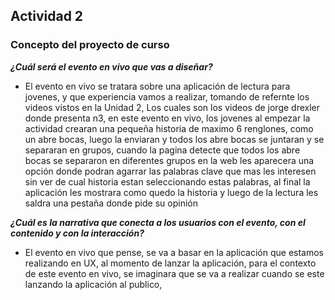 ## Actividad 2

### Concepto del proyecto de curso

***¿Cuál será el evento en vivo que vas a diseñar?***
- El evento en vivo se tratara sobre una aplicación de lectura para jovenes, y que experiencia vamos a realizar, tomando de refernte los videos vistos en la Unidad 2, Los cuales son
los videos de jorge drexler donde presenta n3, en este evento en vivo, los jovenes al empezar la actividad crearan una pequeña historia de maximo 6 renglones, como un abre bocas, luego
la enviaran y todos los abre bocas se juntaran y se separaran en grupos, cuando la pagina detecte que todos los abre bocas se separaron en diferentes grupos en la web les aparecera una
opción donde podran agarrar las palabras clave que mas les interesen sin ver de cual historia estan seleccionando estas palabras, al final la aplicación les mostrara como quedo la
historia y luego de la lectura les saldra una pestaña donde pide su opinión 

***¿Cuál es la narrativa que conecta a los usuarios con el evento, con el contenido y con la interacción?***
- El evento en vivo que pense, se va a basar en la aplicación que estamos realizando en UX, al momento de lanzar la aplicación, para el contexto de este evento en vivo, se imaginara
que se va a realizar cuando se este lanzando la aplicación al publico, 







































